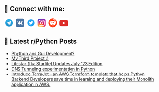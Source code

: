 ## 🔎 Connect with me:
[<img src="https://github.com/bullbesh/bullbesh/blob/main/images/Telegram.png" width="32" height="32" />](https://t.me/bullbesh)
[<img src="https://github.com/bullbesh/bullbesh/blob/main/images/VK.png" width="32" height="32" />](https://vk.com/bullbesh)
[<img src="https://github.com/bullbesh/bullbesh/blob/main/images/Twitter.png" width="32" height="32" />](https://twitter.com/bullbesh1)
[<img src="https://github.com/bullbesh/bullbesh/blob/main/images/Instagram.png" width="32" height="32" />](https://www.instagram.com/bullbesh)
[<img src="https://github.com/bullbesh/bullbesh/blob/main/images/Reddit.png" width="32" height="32" />](https://www.reddit.com/user/bullbesh)
[<img src="https://github.com/bullbesh/bullbesh/blob/main/images/YouTube.png" width="32" height="32" />](https://www.youtube.com/channel/UCtfjRs6uzgq5mfm8S06WTcg)

## 📕 Latest r/Python Posts
<!-- BLOG-POST-LIST:START -->
- [Phython and Gui Development?](https://www.reddit.com/r/Python/comments/157bpn2/phython_and_gui_development/)
- [My Third Project :&rpar;](https://www.reddit.com/r/Python/comments/157beuo/my_third_project/)
- [Litestar &lpar;fka Starlite&rpar; Updates July &#39;23 Edition](https://www.reddit.com/r/Python/comments/1579h26/litestar_fka_starlite_updates_july_23_edition/)
- [DNS Tunneling experimentation in Python](https://www.reddit.com/r/Python/comments/1578fdc/dns_tunneling_experimentation_in_python/)
- [Introduce TerraJet - an AWS Terraform template that helps Python Backend Developers save time in learning and deploying their Monolith application in AWS.](https://www.reddit.com/r/Python/comments/1572rtx/introduce_terrajet_an_aws_terraform_template_that/)
<!-- BLOG-POST-LIST:END -->
